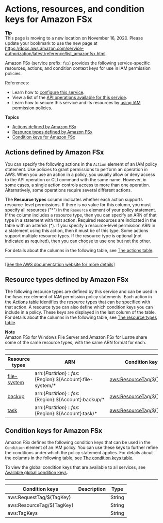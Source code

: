 # Actions, resources, and condition keys for Amazon FSx<a name="list_amazonfsx"></a>

**Tip**  
This page is moving to a new location on November 16, 2020\. Please update your bookmark to use the new page at [https://docs\.aws\.amazon\.com/service\-authorization/latest/reference/list\_amazonfsx\.html](https://docs.aws.amazon.com/service-authorization/latest/reference/list_amazonfsx.html)\. 

Amazon FSx \(service prefix: `fsx`\) provides the following service\-specific resources, actions, and condition context keys for use in IAM permission policies\.

References:
+ Learn how to [configure this service](https://docs.aws.amazon.com/fsx/latest/WindowsGuide/what-is.html)\.
+ View a list of the [API operations available for this service](https://docs.aws.amazon.com/fsx/latest/APIReference/welcome.html)\.
+ Learn how to secure this service and its resources by [using IAM](https://docs.aws.amazon.com/fsx/latest/WindowsGuide/access-control-overview.html) permission policies\.

**Topics**
+ [Actions defined by Amazon FSx](#amazonfsx-actions-as-permissions)
+ [Resource types defined by Amazon FSx](#amazonfsx-resources-for-iam-policies)
+ [Condition keys for Amazon FSx](#amazonfsx-policy-keys)

## Actions defined by Amazon FSx<a name="amazonfsx-actions-as-permissions"></a>

You can specify the following actions in the `Action` element of an IAM policy statement\. Use policies to grant permissions to perform an operation in AWS\. When you use an action in a policy, you usually allow or deny access to the API operation or CLI command with the same name\. However, in some cases, a single action controls access to more than one operation\. Alternatively, some operations require several different actions\.

The **Resource types** column indicates whether each action supports resource\-level permissions\. If there is no value for this column, you must specify all resources \("\*"\) in the `Resource` element of your policy statement\. If the column includes a resource type, then you can specify an ARN of that type in a statement with that action\. Required resources are indicated in the table with an asterisk \(\*\)\. If you specify a resource\-level permission ARN in a statement using this action, then it must be of this type\. Some actions support multiple resource types\. If the resource type is optional \(not indicated as required\), then you can choose to use one but not the other\.

For details about the columns in the following table, see [The actions table](reference_policies_actions-resources-contextkeys.md#actions_table)\.


****  
[\[See the AWS documentation website for more details\]](http://docs.aws.amazon.com/IAM/latest/UserGuide/list_amazonfsx.html)

## Resource types defined by Amazon FSx<a name="amazonfsx-resources-for-iam-policies"></a>

The following resource types are defined by this service and can be used in the `Resource` element of IAM permission policy statements\. Each action in the [Actions table](#amazonfsx-actions-as-permissions) identifies the resource types that can be specified with that action\. A resource type can also define which condition keys you can include in a policy\. These keys are displayed in the last column of the table\. For details about the columns in the following table, see [The resource types table](reference_policies_actions-resources-contextkeys.md#resources_table)\.

**Note**  
Amazon FSx for Windows File Server and Amazon FSx for Lustre share some of the same resource types, with the same ARN format for each\.


****  

| Resource types | ARN | Condition keys | 
| --- | --- | --- | 
|   [ file\-system ](https://docs.aws.amazon.com/fsx/latest/WindowsGuide/access-control-overview.html#access-control-resources)  |  arn:$\{Partition\}:fsx:$\{Region\}:$\{Account\}:file\-system/\*  |   [ aws:ResourceTag/$\{TagKey\} ](#amazonfsx-aws_ResourceTag___TagKey_)   | 
|   [ backup ](https://docs.aws.amazon.com/fsx/latest/WindowsGuide/access-control-overview.html#access-control-resources)  |  arn:$\{Partition\}:fsx:$\{Region\}:$\{Account\}:backup/\*  |   [ aws:ResourceTag/$\{TagKey\} ](#amazonfsx-aws_ResourceTag___TagKey_)   | 
|   [ task ](https://docs.aws.amazon.com/fsx/latest/LustreGuide/access-control-overview.html#access-control-resources)  |  arn:$\{Partition\}:fsx:$\{Region\}:$\{Account\}:task/\*  |   [ aws:ResourceTag/$\{TagKey\} ](#amazonfsx-aws_ResourceTag___TagKey_)   | 

## Condition keys for Amazon FSx<a name="amazonfsx-policy-keys"></a>

Amazon FSx defines the following condition keys that can be used in the `Condition` element of an IAM policy\. You can use these keys to further refine the conditions under which the policy statement applies\. For details about the columns in the following table, see [The condition keys table](reference_policies_actions-resources-contextkeys.md#context_keys_table)\.

To view the global condition keys that are available to all services, see [Available global condition keys](reference_policies_condition-keys.html#AvailableKeys)\.


****  

| Condition keys | Description | Type | 
| --- | --- | --- | 
|   aws:RequestTag/$\{TagKey\}  |  | String | 
|   aws:ResourceTag/$\{TagKey\}  |  | String | 
|   aws:TagKeys  |  | String | 